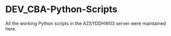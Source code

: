 # DEV_CBA-Python-Scripts
All the working Python scripts in the AZSYDDHW03 server were maintained here.
